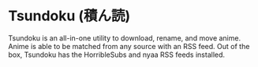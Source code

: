 # Tsundoku (積ん読)

Tsundoku is an all-in-one utility to download, rename, and move anime.
Anime is able to be matched from any source with an RSS feed. Out of the box, Tsundoku has the HorribleSubs and nyaa RSS feeds installed.